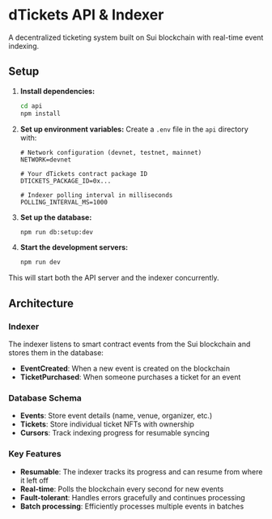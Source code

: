 # dTickets API & Indexer

A decentralized ticketing system built on Sui blockchain with real-time event indexing.

## Setup

1. **Install dependencies:**

   ```bash
   cd api
   npm install
   ```

2. **Set up environment variables:**
   Create a `.env` file in the `api` directory with:

   ```env
   # Network configuration (devnet, testnet, mainnet)
   NETWORK=devnet

   # Your dTickets contract package ID
   DTICKETS_PACKAGE_ID=0x...

   # Indexer polling interval in milliseconds
   POLLING_INTERVAL_MS=1000
   ```

3. **Set up the database:**

   ```bash
   npm run db:setup:dev
   ```

4. **Start the development servers:**
   ```bash
   npm run dev
   ```

This will start both the API server and the indexer concurrently.

## Architecture

### Indexer

The indexer listens to smart contract events from the Sui blockchain and stores them in the database:

- **EventCreated**: When a new event is created on the blockchain
- **TicketPurchased**: When someone purchases a ticket for an event

### Database Schema

- **Events**: Store event details (name, venue, organizer, etc.)
- **Tickets**: Store individual ticket NFTs with ownership
- **Cursors**: Track indexing progress for resumable syncing

### Key Features

- **Resumable**: The indexer tracks its progress and can resume from where it left off
- **Real-time**: Polls the blockchain every second for new events
- **Fault-tolerant**: Handles errors gracefully and continues processing
- **Batch processing**: Efficiently processes multiple events in batches
